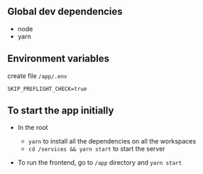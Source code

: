 ## Global dev dependencies
* node
* yarn

## Environment variables
create file `/app/.env`
```
SKIP_PREFLIGHT_CHECK=true
```

## To start the app initially
* In the root

  * `yarn` to install all the dependencies on all the workspaces
  * `cd /services && yarn start` to start the server
* To run the frontend, go to `/app` directory and `yarn start`
